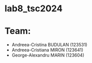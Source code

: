 # lab8_tsc2024

# Team:
- Andreea-Cristina BUDULAN (123531)
- Andreea-Cristiana MIRON (123641)
- George-Alexandru MARIN (123604)
